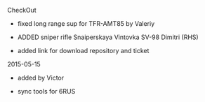 CheckOut

* fixed long range sup for TFR-AMT85 by Valeriy 
* ADDED sniper rifle Snaiperskaya Vintovka SV-98 Dimitri (RHS)

* added link for download repository and ticket

2015-05-15

* added by Victor
+ sync tools for 6RUS